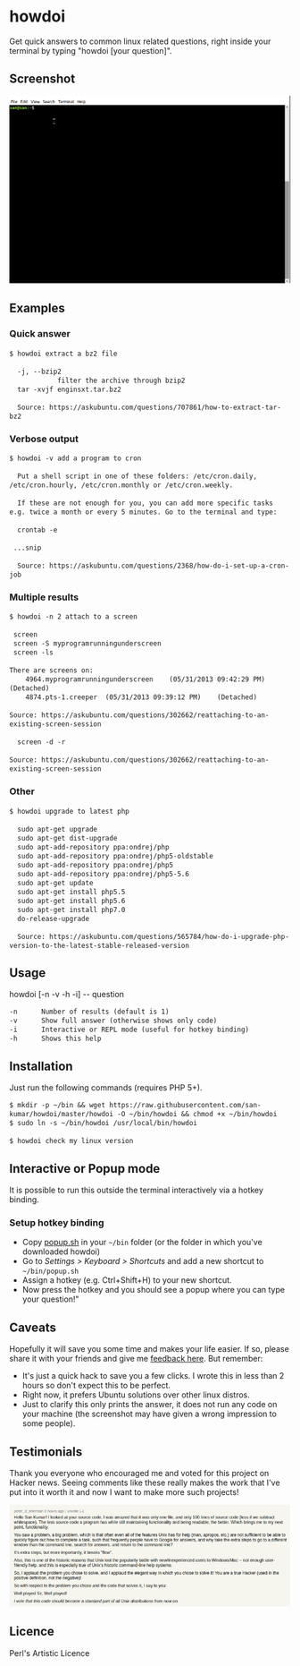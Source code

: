 # howdoi

Get quick answers to common linux related questions, right inside your terminal by typing
"howdoi [your question]".

## Screenshot

![screenshot](./screenshot.gif)

## Examples

### Quick answer
````shell script
$ howdoi extract a bz2 file

  -j, --bzip2
            filter the archive through bzip2
  tar -xvjf enginsxt.tar.bz2
  
  Source: https://askubuntu.com/questions/707861/how-to-extract-tar-bz2
```` 

### Verbose output
````shell script
$ howdoi -v add a program to cron

  Put a shell script in one of these folders: /etc/cron.daily, /etc/cron.hourly, /etc/cron.monthly or /etc/cron.weekly. 
  
  If these are not enough for you, you can add more specific tasks e.g. twice a month or every 5 minutes. Go to the terminal and type:
  
  crontab -e
  
 ...snip
  
  Source: https://askubuntu.com/questions/2368/how-do-i-set-up-a-cron-job
````

### Multiple results
````shell script
$ howdoi -n 2 attach to a screen

 screen
 screen -S myprogramrunningunderscreen
 screen -ls

There are screens on:
    4964.myprogramrunningunderscreen    (05/31/2013 09:42:29 PM)    (Detached)
    4874.pts-1.creeper  (05/31/2013 09:39:12 PM)    (Detached)

Source: https://askubuntu.com/questions/302662/reattaching-to-an-existing-screen-session

  screen -d -r

Source: https://askubuntu.com/questions/302662/reattaching-to-an-existing-screen-session
````

### Other
````shell script
$ howdoi upgrade to latest php

  sudo apt-get upgrade
  sudo apt-get dist-upgrade
  sudo apt-add-repository ppa:ondrej/php
  sudo apt-add-repository ppa:ondrej/php5-oldstable
  sudo apt-add-repository ppa:ondrej/php5
  sudo apt-add-repository ppa:ondrej/php5-5.6
  sudo apt-get update
  sudo apt-get install php5.5
  sudo apt-get install php5.6
  sudo apt-get install php7.0
  do-release-upgrade
  
  Source: https://askubuntu.com/questions/565784/how-do-i-upgrade-php-version-to-the-latest-stable-released-version
```` 

## Usage
 
howdoi [-n -v -h -i] -- question

   	-n		Number of results (default is 1)
   	-v		Show full answer (otherwise shows only code)
   	-i		Interactive or REPL mode (useful for hotkey binding)
   	-h		Shows this help

## Installation

Just run the following commands (requires PHP 5+).

````shell script
$ mkdir -p ~/bin && wget https://raw.githubusercontent.com/san-kumar/howdoi/master/howdoi -O ~/bin/howdoi && chmod +x ~/bin/howdoi
$ sudo ln -s ~/bin/howdoi /usr/local/bin/howdoi

$ howdoi check my linux version
```` 

## Interactive or Popup mode

It is possible to run this outside the terminal interactively via a hotkey binding.

### Setup hotkey binding

- Copy [popup.sh](./popup.sh) in your `~/bin` folder (or the folder in which you've downloaded howdoi)
- Go to *Settings &gt; Keyboard &gt; Shortcuts* and add a new shortcut to `~/bin/popup.sh`
- Assign a hotkey (e.g. Ctrl+Shift+H) to your new shortcut.
- Now press the hotkey and you should see a popup where you can type your question!"

## Caveats

Hopefully it will save you some time and makes your life easier. 
If so, please share it with your friends and give me [feedback here](https://news.ycombinator.com/item?id=23230157#23230181).
But remember:

- It's just a quick hack to save you a few clicks. I wrote this in less than 2 hours so don't expect this to be perfect.
- Right now, it prefers Ubuntu solutions over other linux distros.
- Just to clarify this only prints the answer, it does not run any code on your machine (the screenshot may have given a wrong impression to some people).

## Testimonials

Thank you everyone who encouraged me and voted for this project on Hacker news. Seeing comments like
these really makes the work that I've put into it worth it and now I want to make more such projects!

[![testimonial](./testimonial.png)](https://news.ycombinator.com/item?id=23230157)  
 	   	
## Licence   	

Perl's Artistic Licence